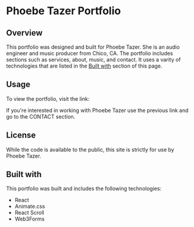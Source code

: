 # Phoebe Tazer Portfolio

## Overview

This portfolio was designed and built for Phoebe Tazer. She is an audio engineer and music producer from Chico, CA. The portfolio includes sections such as services, about, music, and contact. It uses a varity of technologies that are listed in the [Built with](#built-with) section of this page.

## Usage

To view the portfolio, visit the link:

If you're interested in working with Phoebe Tazer use the previous link and go to the CONTACT section.

## License

While the code is available to the public, this site is strictly for use by Phoebe Tazer.

## Built with

This portfolio was built and includes the following technologies:

- React
- Animate.css
- React Scroll
- Web3Forms
